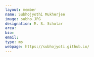 ```yaml
---
layout: member
name: Subhojyothi Mukherjee
image: subho.JPG
designation: M. S. Scholar
area:
bio:
email:
type: ms
webpage: https://subhojyoti.github.io/
---
```

